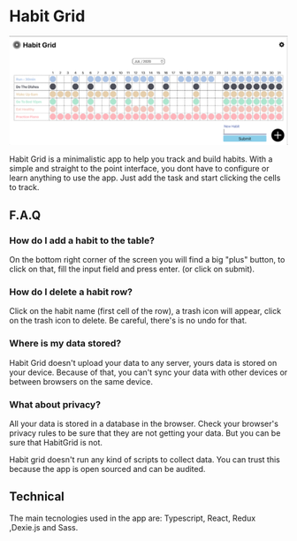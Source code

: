# Habit Grid

![habit-grid](./Habit-Grid-Image.png)

Habit Grid is a minimalistic app to help you track and build habits. With a simple and straight to the point interface, you dont have to configure or learn anything to use the app. Just add the task and start clicking the cells to track.

## F.A.Q

### How do I add a habit to the table?

On the bottom right corner of the screen you will find a big "plus" button, to click on that, fill the input field and press enter. (or click on submit).

### How do I delete a habit row?

Click on the habit name (first cell of the row), a trash icon will appear, click on the trash icon to delete. Be careful, there's is no undo for that.

### Where is my data stored?

Habit Grid doesn't upload your data to any server, yours data is stored on your device. Because of that, you can't sync your data with other devices or between browsers on the same device.

### What about privacy?

All your data is stored in a database in the browser. Check your browser's privacy rules to be sure that they are not getting your data. But you can be sure that HabitGrid is not.

Habit grid doesn't run any kind of scripts to collect data. You can trust this because the app is open sourced and can be audited.

## Technical

The main tecnologies used in the app are: Typescript, React, Redux ,Dexie.js and Sass.
